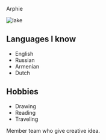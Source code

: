Arphie

![lake](https://www.wallpapers13.com/wp-content/uploads/2015/12/Jasper-National-Park-Alberta-Cavell-Lake-Canada-Autumn-Lidscape-Lake-with-turquoise-blue-rocky-mountain-forest-with-pine-trees-HD-Wallpaper-2560x1600-1920x1440.jpg)

## Languages I know

* English
* Russian
* Armenian
* Dutch

## Hobbies
* Drawing
* Reading
* Traveling

Member team who give creative idea.
